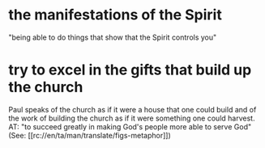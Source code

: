 # the manifestations of the Spirit

"being able to do things that show that the Spirit controls you"

# try to excel in the gifts that build up the church

Paul speaks of the church as if it were a house that one could build and of the work of building the church as if it were something one could harvest. AT: "to succeed greatly in making God's people more able to serve God" (See: [[rc://en/ta/man/translate/figs-metaphor]])

